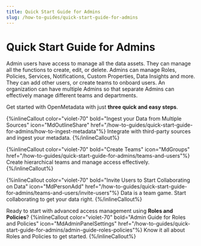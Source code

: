 ```yaml
---
title: Quick Start Guide for Admins
slug: /how-to-guides/quick-start-guide-for-admins
---
```


# Quick Start Guide for Admins

Admin users have access to manage all the data assets. They can manage all the functions to create, edit, or delete. Admins can manage Roles, Policies, Services, Notifications, Custom Properties, Data Insights and more. They can add other users, or create teams to onboard users. An organization can have multiple Admins so that separate Admins can effectively manage different teams and departments.

Get started with OpenMetadata with just **three quick and easy steps**.

{%inlineCallout
  color="violet-70"
  bold="Ingest your Data from Multiple Sources"
  icon="MdOutlineShare"
  href="/how-to-guides/quick-start-guide-for-admins/how-to-ingest-metadata"%}
  Integrate with third-party sources and ingest your metadata.
{%/inlineCallout%}

{%inlineCallout
  color="violet-70"
  bold="Create Teams"
  icon="MdGroups"
  href="/how-to-guides/quick-start-guide-for-admins/teams-and-users"%}
  Create hierarchical teams and manage access effectively.
{%/inlineCallout%}

{%inlineCallout
  color="violet-70"
  bold="Invite Users to Start Collaborating on Data"
  icon="MdPersonAdd"
  href="/how-to-guides/quick-start-guide-for-admins/teams-and-users/invite-users"%}
  Data is a team game. Start collaborating to get your data right.
{%/inlineCallout%}

Ready to start with advanced access management using **Roles and Policies**?
{%inlineCallout
  color="violet-70"
  bold="Admin Guide for Roles and Policies"
  icon="MdAdminPanelSettings"
  href="/how-to-guides/quick-start-guide-for-admins/admin-guide-roles-policies"%}
  Know it all about Roles and Policies to get started.
{%/inlineCallout%}